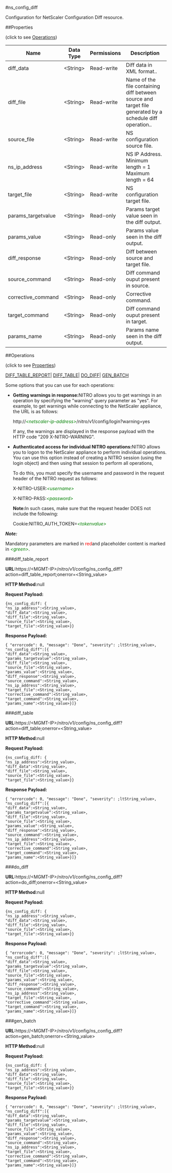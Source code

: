 #ns_config_diff

Configuration for NetScaler Configuration Diff resource.


##Properties 
<span>(click to see [Operations](#opera))</span>


<table><thead><tr><th>Name</th><th>Data Type</th><th>Permissions</th><th>Description</th></tr></thead><tbody><tr><td>diff_data</td><td>&lt;String></td><td>Read-write</td><td>Diff data in XML format..</td></tr><tr><td>diff_file</td><td>&lt;String></td><td>Read-write</td><td>Name of the file containing diff between source and target file generated by a schedule diff operation..</td></tr><tr><td>source_file</td><td>&lt;String></td><td>Read-write</td><td>NS configuration source file.</td></tr><tr><td>ns_ip_address</td><td>&lt;String></td><td>Read-write</td><td>NS IP Address.<br>Minimum length = 1<br>Maximum length = 64</td></tr><tr><td>target_file</td><td>&lt;String></td><td>Read-write</td><td>NS configuration target file.</td></tr><tr><td>params_targetvalue</td><td>&lt;String></td><td>Read-only</td><td>Params target value seen in the diff output.</td></tr><tr><td>params_value</td><td>&lt;String></td><td>Read-only</td><td>Params value seen in the diff output.</td></tr><tr><td>diff_response</td><td>&lt;String></td><td>Read-only</td><td>Diff between source and target file.</td></tr><tr><td>source_command</td><td>&lt;String></td><td>Read-only</td><td>Diff command ouput present in source.</td></tr><tr><td>corrective_command</td><td>&lt;String></td><td>Read-only</td><td>Corrective command.</td></tr><tr><td>target_command</td><td>&lt;String></td><td>Read-only</td><td>Diff command ouput present in target.</td></tr><tr><td>params_name</td><td>&lt;String></td><td>Read-only</td><td>Params name seen in the diff output.</td></tr></tbody></table>
##Operations 
<span>(click to see [Properties](#prope))</span>


[DIFF_TABLE_REPORT](#diff_table_r)| [DIFF_TABLE](#diff_)| [DO_DIFF](#do)| [GEN_BATCH](#gen_)


Some options that you can use for each operations:
<ul><li><p><b>Getting warnings in response:</b>NITRO allows you to get warnings in an operation by specifying the "warning" query parameter as "yes". For example, to get warnings while connecting to the NetScaler appliance, the URL is as follows:</p><p>http://<span style="color:green;font-style:italic;">&lt;netscaler-ip-address&gt;</span>/nitro/v1/config/login?warning=yes</p><p>If any, the warnings are displayed in the response payload with the HTTP code "209 X-NITRO-WARNING".</p></li><li><p><b>Authenticated access for individual NITRO operations:</b>NITRO allows you to logon to the NetScaler appliance to perform individual operations. You can use this option instead of creating a NITRO session (using the login object) and then using that session to perform all operations,</p><p>To do this, you must specify the username and password in the request header of the NITRO request as follows:</p><p>X-NITRO-USER:<span style="color:green;font-style:italic;">&lt;username&gt;</span></p><p>X-NITRO-PASS:<span style="color:green;font-style:italic;">&lt;password&gt;</span></p><p><b>Note:</b>In such cases, make sure that the request header DOES not include the following:</p><p>Cookie:NITRO_AUTH_TOKEN=<span style="color:green;font-style:italic;">&lt;tokenvalue&gt;</span></p></li></ul>



***Note:*** 
Mandatory parameters are marked in <span style="color:#FF0000;">red</span>and placeholder content is marked in <span style="color:green;font-style:italic">&lt;green&gt;</span>.

###diff_table_report



<b>URL:</b>https://&lt;MGMT-IP&gt;/nitro/v1/config/ns_config_diff?action=diff_table_report;onerror=&lt;String_value&gt;
<b>HTTP Method:</b>null
<b>Request Payload: </b>```{ns_config_diff: {"ns_ip_address":<String_value>,"diff_data":<String_value>,"diff_file":<String_value>,"source_file":<String_value>,"target_file":<String_value>}}```
<b>Response Payload: </b>```{ "errorcode": 0, "message": "Done", "severity": ;ltString_value>, "ns_config_diff":[{"diff_data":<String_value>,"params_targetvalue":<String_value>,"diff_file":<String_value>,"source_file":<String_value>,"params_value":<String_value>,"diff_response":<String_value>,"source_command":<String_value>,"ns_ip_address":<String_value>,"target_file":<String_value>,"corrective_command":<String_value>,"target_command":<String_value>,"params_name":<String_value>}]}```



###diff_table



<b>URL:</b>https://&lt;MGMT-IP&gt;/nitro/v1/config/ns_config_diff?action=diff_table;onerror=&lt;String_value&gt;
<b>HTTP Method:</b>null
<b>Request Payload: </b>```{ns_config_diff: {"ns_ip_address":<String_value>,"diff_data":<String_value>,"diff_file":<String_value>,"source_file":<String_value>,"target_file":<String_value>}}```
<b>Response Payload: </b>```{ "errorcode": 0, "message": "Done", "severity": ;ltString_value>, "ns_config_diff":[{"diff_data":<String_value>,"params_targetvalue":<String_value>,"diff_file":<String_value>,"source_file":<String_value>,"params_value":<String_value>,"diff_response":<String_value>,"source_command":<String_value>,"ns_ip_address":<String_value>,"target_file":<String_value>,"corrective_command":<String_value>,"target_command":<String_value>,"params_name":<String_value>}]}```



###do_diff



<b>URL:</b>https://&lt;MGMT-IP&gt;/nitro/v1/config/ns_config_diff?action=do_diff;onerror=&lt;String_value&gt;
<b>HTTP Method:</b>null
<b>Request Payload: </b>```{ns_config_diff: {"ns_ip_address":<String_value>,"diff_data":<String_value>,"diff_file":<String_value>,"source_file":<String_value>,"target_file":<String_value>}}```
<b>Response Payload: </b>```{ "errorcode": 0, "message": "Done", "severity": ;ltString_value>, "ns_config_diff":[{"diff_data":<String_value>,"params_targetvalue":<String_value>,"diff_file":<String_value>,"source_file":<String_value>,"params_value":<String_value>,"diff_response":<String_value>,"source_command":<String_value>,"ns_ip_address":<String_value>,"target_file":<String_value>,"corrective_command":<String_value>,"target_command":<String_value>,"params_name":<String_value>}]}```



###gen_batch



<b>URL:</b>https://&lt;MGMT-IP&gt;/nitro/v1/config/ns_config_diff?action=gen_batch;onerror=&lt;String_value&gt;
<b>HTTP Method:</b>null
<b>Request Payload: </b>```{ns_config_diff: {"ns_ip_address":<String_value>,"diff_data":<String_value>,"diff_file":<String_value>,"source_file":<String_value>,"target_file":<String_value>}}```
<b>Response Payload: </b>```{ "errorcode": 0, "message": "Done", "severity": ;ltString_value>, "ns_config_diff":[{"diff_data":<String_value>,"params_targetvalue":<String_value>,"diff_file":<String_value>,"source_file":<String_value>,"params_value":<String_value>,"diff_response":<String_value>,"source_command":<String_value>,"ns_ip_address":<String_value>,"target_file":<String_value>,"corrective_command":<String_value>,"target_command":<String_value>,"params_name":<String_value>}]}```



